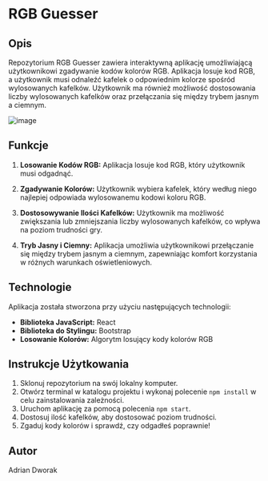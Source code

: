 # RGB Guesser

## Opis

Repozytorium RGB Guesser zawiera interaktywną aplikację umożliwiającą użytkownikowi zgadywanie kodów kolorów RGB. Aplikacja losuje kod RGB, a użytkownik musi odnaleźć kafelek o odpowiednim kolorze spośród wylosowanych kafelków. Użytkownik ma również możliwość dostosowania liczby wylosowanych kafelków oraz przełączania się między trybem jasnym a ciemnym.

![image](https://github.com/Dworianek/rgb-guessr/assets/45004601/17628f3f-c721-47eb-af2f-b1869fbb99ea)


## Funkcje

1. **Losowanie Kodów RGB:** Aplikacja losuje kod RGB, który użytkownik musi odgadnąć.

2. **Zgadywanie Kolorów:** Użytkownik wybiera kafelek, który według niego najlepiej odpowiada wylosowanemu kodowi koloru RGB.

3. **Dostosowywanie Ilości Kafelków:** Użytkownik ma możliwość zwiększania lub zmniejszania liczby wylosowanych kafelków, co wpływa na poziom trudności gry.

4. **Tryb Jasny i Ciemny:** Aplikacja umożliwia użytkownikowi przełączanie się między trybem jasnym a ciemnym, zapewniając komfort korzystania w różnych warunkach oświetleniowych.

## Technologie

Aplikacja została stworzona przy użyciu następujących technologii:

- **Biblioteka JavaScript:** React
- **Biblioteka do Stylingu:** Bootstrap
- **Losowanie Kolorów:** Algorytm losujący kody kolorów RGB

## Instrukcje Użytkowania

1. Sklonuj repozytorium na swój lokalny komputer.
2. Otwórz terminal w katalogu projektu i wykonaj polecenie `npm install` w celu zainstalowania zależności.
3. Uruchom aplikację za pomocą polecenia `npm start`.
4. Dostosuj ilość kafelków, aby dostosować poziom trudności.
5. Zgaduj kody kolorów i sprawdź, czy odgadłeś poprawnie!

## Autor
Adrian Dworak
